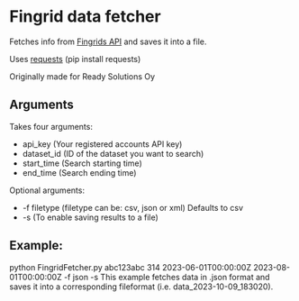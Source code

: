 # Fingrid data fetcher
Fetches info from [Fingrids API](https://data.fingrid.fi/fi/pages/api) and saves it into a file.

Uses [requests](https://pypi.org/project/requests/) (pip install requests)

Originally made for Ready Solutions Oy

## Arguments
Takes four arguments:
- api_key (Your registered accounts API key)
- dataset_id (ID of the dataset you want to search)
- start_time (Search starting time)
- end_time (Search ending time)

Optional arguments:
- -f filetype (filetype can be: csv, json or xml) Defaults to csv
- -s (To enable saving results to a file)

## Example: 
python FingridFetcher.py abc123abc 314 2023-06-01T00:00:00Z 2023-08-01T00:00:00Z -f json -s
This example fetches data in .json format and saves it into a corresponding fileformat (i.e. data_2023-10-09_183020).
